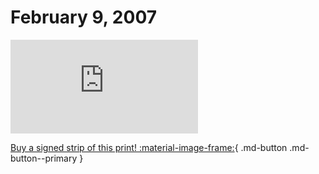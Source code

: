# February 9, 2007

![](https://www.achewood.com/comic.php?date=02092007)

[Buy a signed strip of this print! :material-image-frame:](https://achewood-holiday-pop-up.myshopify.com/products/strip#02092007){ .md-button .md-button--primary }
